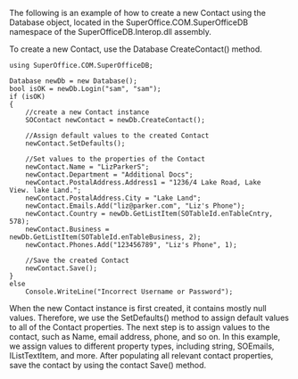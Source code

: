 <properties date="2016-05-10"
SortOrder="33"
/>

The following is an example of how to create a new Contact using the Database object, located in the SuperOffice.COM.SuperOfficeDB namespace of the SuperOfficeDB.Interop.dll assembly.

To create a new Contact, use the Database CreateContact() method.

```
using SuperOffice.COM.SuperOfficeDB;
 
Database newDb = new Database();
bool isOK = newDb.Login("sam", "sam");
if (isOK)
{
    //create a new Contact instance
    SOContact newContact = newDb.CreateContact();
 
    //Assign default values to the created Contact
    newContact.SetDefaults();
 
    //Set values to the properties of the Contact
    newContact.Name = "LizParkerS";
    newContact.Department = "Additional Docs";
    newContact.PostalAddress.Address1 = "1236/4 Lake Road, Lake
View. lake Land.";
    newContact.PostalAddress.City = "Lake Land";
    newContact.Emails.Add("liz@parker.com", "Liz's Phone");
    newContact.Country = newDb.GetListItem(SOTableId.enTableCntry,
578);
    newContact.Business =
newDb.GetListItem(SOTableId.enTableBusiness, 2);
    newContact.Phones.Add("123456789", "Liz's Phone", 1);
 
    //Save the created Contact
    newContact.Save();
}
else
    Console.WriteLine("Incorrect Username or Password");
```

When the new Contact instance is first created, it contains mostly null values. Therefore, we use the SetDefaults() method to assign default values to all of the Contact properties. The next step is to assign values to the contact, such as Name, email address, phone, and so on. In this example, we assign values to different property types, including string, SOEmails, IListTextItem, and more. After populating all relevant contact properties, save the contact by using the contact Save() method.
